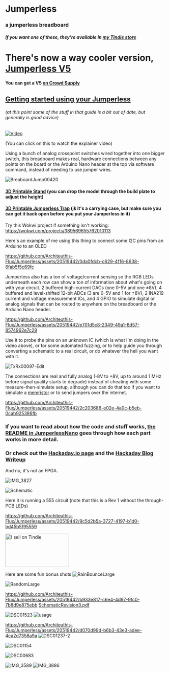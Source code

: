 # Jumperless
### a jumperless breadboard


 
##### If you want one of these, they're available in [my Tindie store](https://www.tindie.com/products/architeuthisflux/jumperless/)

# There's now a way cooler version, [Jumperless V5](https://github.com/Architeuthis-Flux/JumperlessV5) 

#### You can get a V5 [on Crowd Supply](https://www.crowdsupply.com/architeuthis-flux/jumperless-v5)


## [Getting started using your Jumperless](https://hackaday.io/project/191238-jumperless/log/222858-getting-started-using-your-jumperless)
###### (at this point some of the stuff in that guide is a bit out of date, but generally is good advice)

[![Video](https://img.youtube.com/vi/_k0aKM68Xl4/maxresdefault.jpg)](https://www.youtube.com/watch?v=_k0aKM68Xl4)

(You can click on this to watch the explainer video)



Using a bunch of analog crosspoint switches wired together into one bigger switch, this breadboard makes real, hardware connections between any points on the board or the Arduino Nano header at the top via software command, instead of needing to use jumper wires.

![BreaboardJump00420](https://github.com/Architeuthis-Flux/Jumperless/assets/20519442/c3ec1f73-97c5-4268-9da4-672787bc9e1a)


#### [3D Printable Stand](https://www.printables.com/model/684090-stand-for-the-jumperless-breadboard) (you can drop the model through the build plate to adjust the height)

#### [3D Printable Jumperless Trap](https://www.printables.com/model/1040448-jumperless-v1-3-case) (jk it's a carrying case, but make sure you can get it back open before you put your Jumperless in it)



Try this Wokwi project if something isn't working: https://wokwi.com/projects/389569655762010113

Here's an example of me using this thing to connect some I2C pins from an Arduino to an OLED

https://github.com/Architeuthis-Flux/Jumperless/assets/20519442/0da0fdcb-c629-4f16-8638-6fab5f5c69fc



Jumperless also has a ton of voltage/current sensing so the RGB LEDs underneath each row can show a ton of information about what's going on with your circuit. 2 buffered high-current DACs (one 0-5V and one ±8V), 4 buffered and level-shifted 12-bit ADCs (3 are 0-5V and 1 for ±8V), 2 INA219 current and voltage measurement ICs, and 4 GPIO to simulate digital or analog signals that can be routed to anywhere on the breadboard or the Arduino Nano header.



https://github.com/Architeuthis-Flux/Jumperless/assets/20519442/e701d5c8-2349-49a1-8d57-8574962e7c29




Use it to probe the pins on an unknown IC (which is what I'm doing in the video above), or for some automated fuzzing, or to help guide you through converting a schematic to a real circuit, or do whatever the hell you want with it. 


![TxRx00097-Edit](https://github.com/Architeuthis-Flux/Jumperless/assets/20519442/439021f0-c350-41a1-9d0f-64dc4f8d6bb0)




The connections are real and fully analog (-8V to +8V, up to around 1 MHz before signal quality starts to degrade) instead of cheating with some measure-then-simulate setup, although you can do that too if you want to simulate a [memristor](https://en.wikipedia.org/wiki/Memristor) or to send jumpers over the internet.

https://github.com/Architeuthis-Flux/Jumperless/assets/20519442/2c203686-e02e-4a0c-b5eb-0cab925386fb


### If you want to read about how the code and stuff works, [the README in JumperlessNano](https://github.com/Architeuthis-Flux/Jumperless/tree/main/JumperlessNano) goes through how each part works in more detail.

### Or check out the [Hackaday.io page](https://hackaday.io/project/191238-jumperless) and the [Hackaday Blog Writeup](https://hackaday.com/2023/08/25/hackaday-prize-2023-jumperless-the-jumperless-jumperboard/)

And no, it's not an FPGA.

![IMG_3827](https://github.com/Architeuthis-Flux/Jumperless/assets/20519442/963cac46-b46d-4c64-a201-00305d2d0bbc)

![Schematic](https://github.com/Architeuthis-Flux/Jumperless/assets/20519442/202a61f6-0eb1-44bd-9d80-3b208e9c4be2)

Here it is running a 555 circuit (note that this is a Rev 1 without the through-PCB LEDs)

https://github.com/Architeuthis-Flux/Jumperless/assets/20519442/9c5d2b5a-3727-4197-b1d0-bd45b5f95559


<a href="https://www.tindie.com/stores/architeuthisflux/?ref=offsite_badges&utm_source=sellers_ArchiteuthisFux&utm_medium=badges&utm_campaign=badge_large"><img src="https://d2ss6ovg47m0r5.cloudfront.net/badges/tindie-larges.png" alt="I sell on Tindie" width="200" height="104"></a>


Here are some fun bonus shots
![RainBounceLarge](https://github.com/Architeuthis-Flux/Jumperless/assets/20519442/76cc09b5-138b-4f5a-8b3c-4cb5f0c9df18)

![RandomLarge](https://github.com/Architeuthis-Flux/Jumperless/assets/20519442/4674d12f-ab89-47a5-aa29-7bf0252024dd)


https://github.com/Architeuthis-Flux/Jumperless/assets/20519442/b933e817-c6e4-4d97-9fc0-7b8d9e875ebb
[SchematicRevision3.pdf](https://github.com/Architeuthis-Flux/Jumperless/files/12603152/SchematicRevision3.pdf)


![DSC01523](https://github.com/Architeuthis-Flux/Jumperless/assets/20519442/c61467fa-b122-4526-9a08-8fbbb16326da)
![usage](https://github.com/Architeuthis-Flux/Jumperless/assets/20519442/68da817f-0bb4-4501-9174-7fe092e9d210)


https://github.com/Architeuthis-Flux/Jumperless/assets/20519442/d070d99d-b6b3-43e3-adee-4ca2d7358a9a
![DSC01237-2](https://github.com/Architeuthis-Flux/Jumperless/assets/20519442/f757717a-d5b4-462b-af42-624a8e96e469)

![DSC01154](https://github.com/Architeuthis-Flux/Jumperless/assets/20519442/375efc39-2015-4e42-9d00-62606cfff685)

![DSC00683](https://github.com/Architeuthis-Flux/Jumperless/assets/20519442/b3e3ac9d-74ca-4bfe-ad72-39505801d832)

![IMG_3589](https://github.com/Architeuthis-Flux/Jumperless/assets/20519442/c21f4942-95c3-4b88-a182-8505ca510e19)
![IMG_3886](https://github.com/Architeuthis-Flux/Jumperless/assets/20519442/25ff1f6f-f4e1-422c-a191-0f43e870d189)

